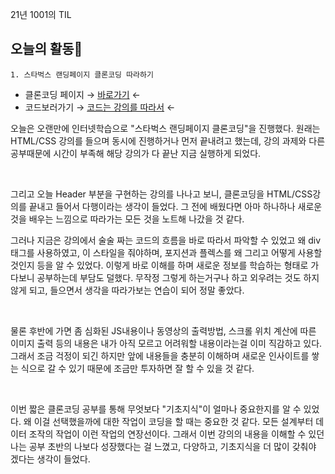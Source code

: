 21년 1001의 TIL

## 오늘의 활동👑

    1. 스타벅스 랜딩페이지 클론코딩 따라하기

- 클론코딩 페이지 → [바로가기](https://dozukwang.github.io/Starbucks-app-vanilla/) ←
- 코드보러가기 → [코드는 강의를 따라서](https://github.com/dozukwang/Starbucks-app-vanilla) ←

오늘은 오랜만에 인터넷학습으로 "스타벅스 랜딩페이지 클론코딩"을 진행했다. 원래는 HTML/CSS 강의를 들으며 동시에 진행하거나 먼저 끝내려고 했는데, 강의 과제와 다른 공부때문에 시간이 부족해 해당 강의가 다 끝난 지금 실행하게 되었다.

<br>

그리고 오늘 Header 부분을 구현하는 강의를 나나고 보니, 클론코딩을 HTML/CSS강의를 끝내고 들어서 다행이라는 생각이 들었다. 그 전에 배웠다면 아마 하나하나 새로운것을 배우는 느낌으로 따라가는 모든 것을 노트해 나갔을 것 같다.

그러나 지금은 강의에서 술술 짜는 코드의 흐름을 바로 따라서 파악할 수 있었고 왜 div 태그를 사용하였고, 이 스타일을 줘야하며, 포지션과 플렉스를 왜 그리고 어떻게 사용할 것인지 등을 알 수 있었다. 이렇게 바로 이해를 하며 새로운 정보를 학습하는 형태로 가다보니 공부하는데 부담도 덜했다. 무작정 그렇게 하는거구나 하고 외우려는 것도 하지 않게 되고, 들으면서 생각을 따라가보는 연습이 되어 정말 좋았다.

<br>

물론 후반에 가면 좀 심화된 JS내용이나 동영상의 출력방법, 스크롤 위치 계산에 따른 이미지 출력 등의 내용은 내가 아직 모르고 어려워할 내용이라는걸 이미 직감하고 있다. 그래서 조금 걱정이 되긴 하지만 앞에 내용들을 충분히 이해하며 새로운 인사이트를 쌓는 식으로 갈 수 있기 때문에 조금만 투자하면 잘 할 수 있을 것 같다.

<br>

이번 짧은 클론코딩 공부를 통해 무엇보다 "기초지식"이 얼마나 중요한지를 알 수 있었다. 왜 이걸 선택했을까에 대한 작업이 코딩을 할 때는 중요한 것 같다. 모든 설계부터 데이터 조작의 작업이 이런 작업의 연장선이다. 그래서 이번 강의의 내용을 이해할 수 있던 나는 공부 초반의 나보다 성장했다는 걸 느꼈고, 다양하고, 기초지식을 더 많이 갖춰야 겠다는 생각이 들었다.
